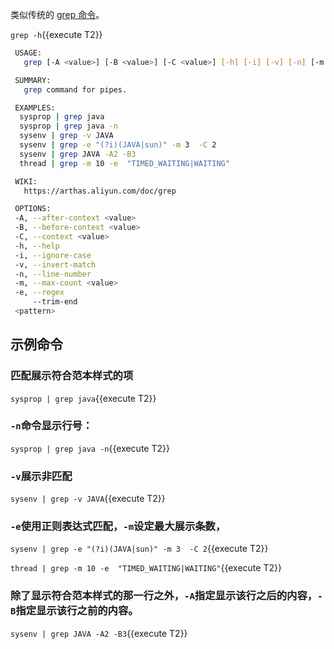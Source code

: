 类似传统的 [grep 命令](https://arthas.aliyun.com/doc/grep.html)。

`grep -h`{{execute T2}}

```bash
 USAGE:
   grep [-A <value>] [-B <value>] [-C <value>] [-h] [-i] [-v] [-n] [-m <value>] [-e] [--trim-end] pattern

 SUMMARY:
   grep command for pipes.

 EXAMPLES:
  sysprop | grep java
  sysprop | grep java -n
  sysenv | grep -v JAVA
  sysenv | grep -e "(?i)(JAVA|sun)" -m 3  -C 2
  sysenv | grep JAVA -A2 -B3
  thread | grep -m 10 -e  "TIMED_WAITING|WAITING"

 WIKI:
   https://arthas.aliyun.com/doc/grep

 OPTIONS:
 -A, --after-context <value>                                                    Print NUM lines of trailing context)
 -B, --before-context <value>                                                   Print NUM lines of leading context)
 -C, --context <value>                                                          Print NUM lines of output context)
 -h, --help                                                                     this help
 -i, --ignore-case                                                              Perform case insensitive matching.  By default, grep is case sensitive.
 -v, --invert-match                                                             Select non-matching lines
 -n, --line-number                                                              Print line number with output lines
 -m, --max-count <value>                                                        stop after NUM selected lines)
 -e, --regex                                                                    Enable regular expression to match
     --trim-end                                                                 Remove whitespaces at the end of the line
 <pattern>                                                                      Pattern
```

## 示例命令

### 匹配展示符合范本样式的项

`sysprop | grep java`{{execute T2}}

### `-n`命令显示行号：

`sysprop | grep java -n`{{execute T2}}

### `-v`展示非匹配

`sysenv | grep -v JAVA`{{execute T2}}

### `-e`使用正则表达式匹配，`-m`设定最大展示条数，

`sysenv | grep -e "(?i)(JAVA|sun)" -m 3  -C 2`{{execute T2}}

`thread | grep -m 10 -e  "TIMED_WAITING|WAITING"`{{execute T2}}

###  除了显示符合范本样式的那一行之外，`-A`指定显示该行之后的内容，`-B`指定显示该行之前的内容。

`sysenv | grep JAVA -A2 -B3`{{execute T2}}
